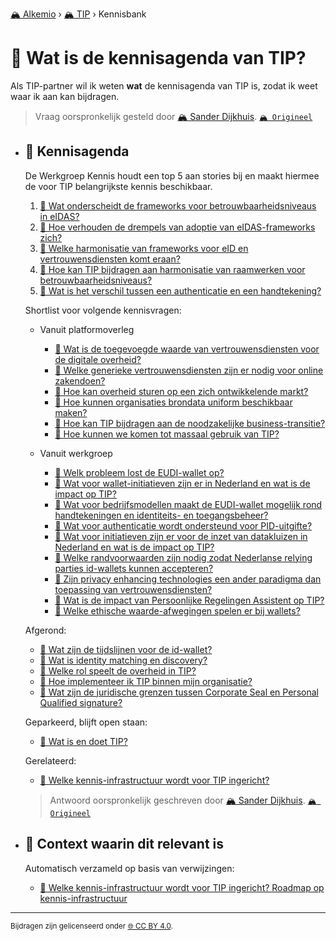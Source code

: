 [🏔️ Alkemio](https://welcome.alkem.io/) › [🏔️ TIP](https://alkem.io/tip/dashboard) › Kennisbank
# 📄 Wat is de kennisagenda van TIP?
Als TIP-partner wil ik weten __wat__ de kennisagenda van TIP is, zodat ik weet waar ik aan kan bijdragen.
> Vraag oorspronkelijk gesteld door [🏔️ Sander Dijkhuis](https://alkem.io/user/sander-dijkhuis-3912). [`🏔️ Origineel`](https://alkem.io/tip/collaboration/watisdekennisagen-9941)

- ## <a id="kennisagenda-5711"></a> 📌 Kennisagenda
  De Werkgroep Kennis houdt een top 5 aan stories bij en maakt hiermee de voor TIP belangrijkste kennis beschikbaar.
  
  1.  [📄 Wat onderscheidt de frameworks voor betrouwbaarheidsniveaus in eIDAS?](watishetverschil-2324.md)
  2.  [📄 Hoe verhouden de drempels van adoptie van eIDAS-frameworks zich?](hoeverhoudendedre-5452.md)
  3.  [📄 Welke harmonisatie van frameworks voor eID en vertrouwensdiensten komt eraan?](welkeharmonisatiev-4038.md)
  4.  [📄 Hoe kan TIP bijdragen aan harmonisatie van raamwerken voor betrouwbaarheidsniveaus?](welkepositiekanti-1496.md)
  5.  [📄 Wat is het verschil tussen een authenticatie en een handtekening?](watishetverschil-2823.md)
  
  Shortlist voor volgende kennisvragen:
  
  *   Vanuit platformoverleg
  
      *   [📄 Wat is de toegevoegde waarde van vertrouwensdiensten voor de digitale overheid?](watisdetoegevoegd-5977.md)
      *   [📄 Welke generieke vertrouwensdiensten zijn er nodig voor online zakendoen?](welkegeneriekevert-1149.md)
      *   [📄 Hoe kan overheid sturen op een zich ontwikkelende markt?](hoekanoverheidstu-662.md)
      *   [📄 Hoe kunnen organisaties brondata uniform beschikbaar maken?](hoekunnenorganisat-6381.md)
      *   [📄 Hoe kan TIP bijdragen aan de noodzakelijke business-transitie?](hoekantipbijdrage-2801.md)
      *   [📄 Hoe kunnen we komen tot massaal gebruik van TIP?](hoekunnenwekomen-4535.md)
  
  *   Vanuit werkgroep
  
      *   [📄 Welk probleem lost de EUDI-wallet op?](welkprobleemlostd-9718.md)
      *   [📄 Wat voor wallet-initiatieven zijn er in Nederland en wat is de impact op TIP?](watvoorwallet-init-2068.md)
      *   [📄 Wat voor bedrijfsmodellen maakt de EUDI-wallet mogelijk rond handtekeningen en identiteits- en toegangsbeheer?](watvoorbedrijfsmod-6803.md)
      *   [📄 Wat voor authenticatie wordt ondersteund voor PID-uitgifte?](watvoorauthenticat-3838.md)
      *   [📄 Wat voor initiatieven zijn er voor de inzet van datakluizen in Nederland en wat is de impact op TIP?](watvoorinitiatieve-1713.md)
      *   [📄 Welke randvoorwaarden zijn nodig zodat Nederlanse relying parties  id-wallets kunnen accepteren?](welkerandvoorwaarde-6229.md)
      *   [📄 Zijn privacy enhancing technologies een ander paradigma dan toepassing van vertrouwensdiensten?](zijnprivacyenhanci-17.md)
      *   [📄 Wat is de impact van Persoonlijke Regelingen Assistent op TIP?](watisdeimpactvan-169.md)
      *   [📄 Welke ethische waarde-afwegingen spelen er bij wallets?](welkeethischewaard-9272.md)
  
  Afgerond:
  
  *   [📄 Wat zijn de tijdslijnen voor de id-wallet?](watzijndetijdslij-733.md)
  *   [📄 Wat is identity matching en discovery?](watisidentitymatc-4236.md)
  *   [📄 Welke rol speelt de overheid in TIP?](welkerolspeeltde-1008.md)
  *   [📄 Hoe implementeer ik TIP binnen mijn organisatie?](hoeimplementeerik-4286.md)
  *   [📄 Wat zijn de juridische grenzen tussen Corporate Seal en Personal Qualified signature?](juridischegrenzent-2374.md)
  
  Geparkeerd, blijft open staan:
  
  *   [📄 Wat is en doet TIP?](watisendoettip-4791.md)
  
  Gerelateerd:
  
  *   [📄 Welke kennis-infrastructuur wordt voor TIP ingericht?](welkekennis-infrast-7437.md)

  
  > Antwoord oorspronkelijk geschreven door [🏔️ Sander Dijkhuis](https://alkem.io/tip/collaboration/watisdekennisagen-9941/posts/kennisagenda-5711). [`🏔️ Origineel`](https://alkem.io/tip/collaboration/watisdekennisagen-9941/posts/kennisagenda-5711)

- ## 📌 Context waarin dit relevant is
  Automatisch verzameld op basis van verwijzingen:
  - [📌 Welke kennis-infrastructuur wordt voor TIP ingericht? Roadmap op kennis-infrastructuur](welkekennis-infrast-7437.md#roadmapopkennis-in-7750)
* * *
<small>Bijdragen zijn gelicenseerd onder [🌐 CC BY 4.0](https://creativecommons.org/licenses/by/4.0/deed.nl).</small>
